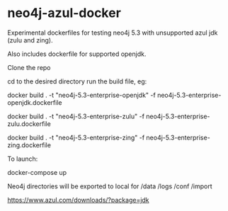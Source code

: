 # neo4j-azul-docker

Experimental dockerfiles for testing neo4j 5.3 with unsupported azul jdk (zulu and zing).

Also includes dockerfile for supported openjdk.


Clone the repo

cd to the desired directory run the build file, eg:

docker build . -t "neo4j-5.3-enterprise-openjdk" -f neo4j-5.3-enterprise-openjdk.dockerfile

docker build . -t "neo4j-5.3-enterprise-zulu" -f neo4j-5.3-enterprise-zulu.dockerfile

docker build . -t "neo4j-5.3-enterprise-zing" -f neo4j-5.3-enterprise-zing.dockerfile



To launch:

docker-compose up

Neo4j directories will be exported to local for /data /logs /conf /import


https://www.azul.com/downloads/?package=jdk
